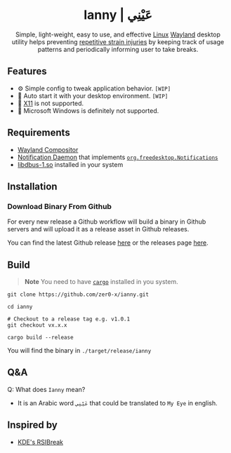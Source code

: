 <div align = center>

<h1>Ianny | عَيْنِي</h1>

Simple, light-weight, easy to use, and effective [Linux](https://en.wikipedia.org/wiki/Linux) [Wayland](https://en.wikipedia.org/wiki/Wayland_(protocol)) desktop utility helps preventing [repetitive strain injuries](https://en.wikipedia.org/wiki/Repetitive_strain_injury) by keeping track of usage patterns and periodically informing user to take breaks.

</div>

## Features

- ⚙ Simple config to tweak application behavior. `[WIP]`
- 🚀 Auto start it with your desktop environment. `[WIP]`
- 🚫 [X11](https://en.wikipedia.org/wiki/X_Window_System) is not supported.
- 🚫 Microsoft Windows is definitely not supported.

## Requirements

- [Wayland Compositor](https://en.wikipedia.org/wiki/Wayland_(protocol)#Wayland_compositors)
- [Notification Daemon](https://wiki.archlinux.org/title/Desktop_notifications#Notification_servers) that implements [`org.freedesktop.Notifications`](https://specifications.freedesktop.org/notification-spec/notification-spec-latest.html)
- [libdbus-1.so](https://www.freedesktop.org/wiki/Software/dbus/) installed in your system

## Installation

### Download Binary From Github
For every new release a Github workflow will build a binary in Github servers and will upload it as a release asset in Github releases.

You can find the latest Github release [here](https://github.com/zer0-x/ianny/releases/latest) or the releases page [here](https://github.com/zer0-x/ianny/releases).

## Build

> **Note**
> You need to have [`cargo`](https://doc.rust-lang.org/cargo/) installed in you system.

```shell
git clone https://github.com/zer0-x/ianny.git

cd ianny

# Checkout to a release tag e.g. v1.0.1
git checkout vx.x.x

cargo build --release
```

You will find the binary in `./target/release/ianny`

## Q&A

Q: What does `Ianny` mean?
- It is an Arabic word `عَيْنِي` that could be translated to `My Eye` in english.

## Inspired by

- [KDE's RSIBreak](https://userbase.kde.org/RSIBreak)

